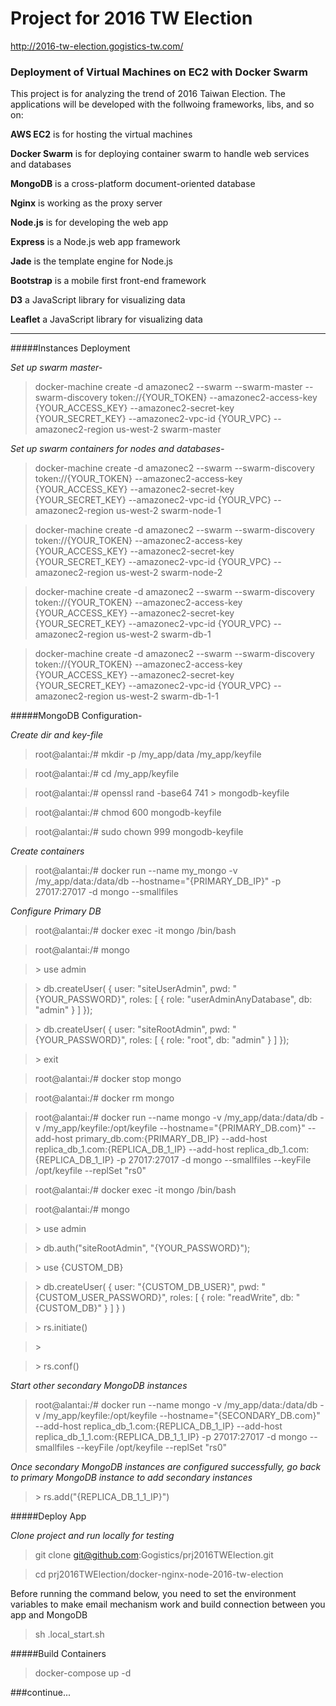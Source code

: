 # Project for 2016 TW Election

http://2016-tw-election.gogistics-tw.com/

### Deployment of Virtual Machines on EC2 with Docker Swarm
This project is for analyzing the trend of 2016 Taiwan Election. The applications will be developed with the follwoing frameworks, libs, and so on:

**AWS EC2** is for hosting the virtual machines

**Docker Swarm** is for deploying container swarm to handle web services and databases

**MongoDB** is a cross-platform document-oriented database

**Nginx** is working as the proxy server

**Node.js** is for developing the web app

**Express** is a Node.js web app framework

**Jade** is the template engine for Node.js

**Bootstrap** is a mobile first front-end framework

**D3** a JavaScript library for visualizing data

**Leaflet** a JavaScript library for visualizing data

---

#####Instances Deployment

*Set up swarm master-*

> docker-machine create -d amazonec2 --swarm --swarm-master --swarm-discovery token://{YOUR_TOKEN} --amazonec2-access-key {YOUR_ACCESS_KEY} --amazonec2-secret-key {YOUR_SECRET_KEY} --amazonec2-vpc-id {YOUR_VPC} --amazonec2-region us-west-2 swarm-master

*Set up swarm containers for nodes and databases-*

> docker-machine create -d amazonec2 --swarm --swarm-discovery token://{YOUR_TOKEN} --amazonec2-access-key {YOUR_ACCESS_KEY} --amazonec2-secret-key {YOUR_SECRET_KEY} --amazonec2-vpc-id {YOUR_VPC} --amazonec2-region us-west-2 swarm-node-1

> docker-machine create -d amazonec2 --swarm --swarm-discovery token://{YOUR_TOKEN} --amazonec2-access-key {YOUR_ACCESS_KEY} --amazonec2-secret-key {YOUR_SECRET_KEY} --amazonec2-vpc-id {YOUR_VPC} --amazonec2-region us-west-2 swarm-node-2

> docker-machine create -d amazonec2 --swarm --swarm-discovery token://{YOUR_TOKEN} --amazonec2-access-key {YOUR_ACCESS_KEY} --amazonec2-secret-key {YOUR_SECRET_KEY} --amazonec2-vpc-id {YOUR_VPC} --amazonec2-region us-west-2 swarm-db-1

> docker-machine create -d amazonec2 --swarm --swarm-discovery token://{YOUR_TOKEN} --amazonec2-access-key {YOUR_ACCESS_KEY} --amazonec2-secret-key {YOUR_SECRET_KEY} --amazonec2-vpc-id {YOUR_VPC} --amazonec2-region us-west-2 swarm-db-1-1

#####MongoDB Configuration-

*Create dir and key-file*

> root@alantai:/# mkdir -p /my_app/data /my_app/keyfile

> root@alantai:/# cd /my_app/keyfile

> root@alantai:/# openssl rand -base64 741 > mongodb-keyfile

> root@alantai:/# chmod 600 mongodb-keyfile

> root@alantai:/# sudo chown 999 mongodb-keyfile
  
*Create containers*
  
> root@alantai:/# docker run --name my_mongo -v /my_app/data:/data/db --hostname="{PRIMARY_DB_IP}" -p 27017:27017 -d mongo --smallfiles

*Configure Primary DB*
> root@alantai:/# docker exec -it mongo /bin/bash

> root@alantai:/# mongo

> \> use admin

> \> db.createUser( {
     user: "siteUserAdmin",
     pwd: "{YOUR_PASSWORD}",
     roles: [ { role: "userAdminAnyDatabase", db: "admin" } ]
   });

> \> db.createUser( {
     user: "siteRootAdmin",
     pwd: "{YOUR_PASSWORD}",
     roles: [ { role: "root", db: "admin" } ]
   });
   
> \> exit

> root@alantai:/# docker stop mongo

> root@alantai:/# docker rm mongo

> root@alantai:/# docker run --name mongo -v /my_app/data:/data/db -v /my_app/keyfile:/opt/keyfile --hostname="{PRIMARY_DB.com}"
--add-host primary_db.com:{PRIMARY_DB_IP} --add-host replica_db_1.com:{REPLICA_DB_1_IP} --add-host replica_db_1.com:{REPLICA_DB_1_IP} -p 27017:27017 -d mongo --smallfiles --keyFile /opt/keyfile --replSet "rs0"

> root@alantai:/# docker exec -it mongo /bin/bash

> root@alantai:/# mongo

> \> use admin

> \> db.auth("siteRootAdmin", "{YOUR_PASSWORD}");

> \> use {CUSTOM_DB}

> \> db.createUser( {
      user: "{CUSTOM_DB_USER}",
      pwd: "{CUSTOM_USER_PASSWORD}",
      roles: [ { role: "readWrite", db: "{CUSTOM_DB}" } ]
      } )
      
> \> rs.initiate()

> \>

> \> rs.conf()

*Start other secondary MongoDB instances*

> root@alantai:/# docker run --name mongo -v /my_app/data:/data/db -v /my_app/keyfile:/opt/keyfile --hostname="{SECONDARY_DB.com}" --add-host replica_db_1.com:{REPLICA_DB_1_IP} --add-host replica_db_1_1.com:{REPLICA_DB_1_1_IP} -p 27017:27017 -d mongo --smallfiles --keyFile /opt/keyfile --replSet "rs0"

*Once secondary MongoDB instances are configured successfully, go back to primary MongoDB instance to add secondary instances*

> \> rs.add("{REPLICA_DB_1_1_IP}")

#####Deploy App

*Clone project and run locally for testing*

> git clone git@github.com:Gogistics/prj2016TWElection.git

> cd prj2016TWElection/docker-nginx-node-2016-tw-election

Before running the command below, you need to set the environment variables to make email mechanism work and build connection between you app and MongoDB

> sh .local_start.sh

#####Build Containers

> docker-compose up -d

###continue...
